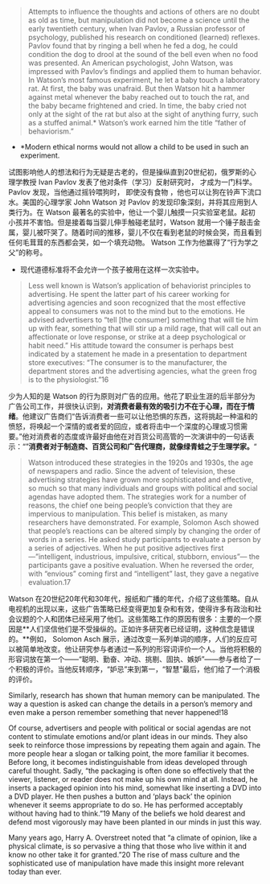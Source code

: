 > Attempts to influence the thoughts and actions of others are no doubt as old as time, but manipulation did not become a  science until the early twentieth century, when Ivan Pavlov, a Russian professor of psychology, published his research on  conditioned \(learned\) reflexes. Pavlov found that by ringing a bell when he fed a dog, he could condition the dog to drool at the sound of the bell even when no food was presented. An American psychologist, John Watson, was impressed with Pavlov’s  findings and applied them to human behavior. In Watson’s most famous experiment, he let a baby touch a laboratory rat. At  first, the baby was unafraid. But then Watson hit a hammer against metal whenever the baby reached out to touch the rat, and  the baby became frightened and cried. In time, the baby cried not only at the sight of the rat but also at the sight of anything  furry, such as a stuffed animal.\* Watson’s work earned him the title “father of behaviorism.”

* \*Modern ethical norms would not allow a child to be used in such an experiment.

试图影响他人的想法和行为无疑是古老的，但是操纵直到20世纪初，俄罗斯的心理学教授 Ivan Pavlov 发表了他对条件（学习）反射研究时， 才成为一门科学。 Pavlov 发现，当他通过摇铃喂狗时， 即使没有食物 ，他也可以让狗在铃声下流口水。美国的心理学家 John Watson 对 Pavlov 的发现印象深刻，并将其应用到人类行为。在 Watson 最著名的实验中，他让一个婴儿触摸一只实验室老鼠。起初小孩并不害怕。但是接着每当婴儿伸手触碰老鼠时，Watson 就用一个锤子敲击金属，婴儿被吓哭了。随着时间的推移，婴儿不仅在看到老鼠的时候会哭，而且看到任何毛茸茸的东西都会哭，如一个填充动物。 Watson 工作为他赢得了“行为学之父”的称号。

* 现代道德标准将不会允许一个孩子被用在这样一次实验中。


> Less well known is Watson’s application of behaviorist principles to advertising. He spent the latter part of his career working  for advertising agencies and soon recognized that the most effective appeal to consumers was not to the mind but to the emotions. He advised advertisers to “tell \[the consumer\] something that will tie him up with fear,  something that will stir up a mild rage, that will call out an affectionate or love response, or strike at a deep psychological or  habit need.” His attitude toward the consumer is perhaps best indicated by a statement he made in a presentation to  department store executives: “The consumer is to the manufacturer, the department stores and the advertising agencies, what  the green frog is to the physiologist.”16

少为人知的是 Watson 的行为原则对广告的应用。他花了职业生涯的后半部分为广告公司工作，并很快认识到，**对消费者最有效的吸引力不在于心理，而在于情绪**。他建议广告商们“告诉消费者一些可以让他恐惧的东西，这将挑起一种温和的愤怒，将唤起一个深情的或者爱的回应，或者将击中一个深度的心理或习惯需要。”他对消费者的态度或许最好由他在对百货公司高管的一次演讲中的一句话表示：“”**消费者对于制造商、百货公司和广告代理商，就像绿青蛙之于生理学家。**“

> Watson introduced these strategies in the 1920s and 1930s, the age of newspapers and radio. Since the advent of television,  these advertising strategies have grown more sophisticated and effective, so much so that many individuals and groups with  political and social agendas have adopted them. The strategies work for a number of reasons, the chief one being people’s  conviction that they are impervious to manipulation. This belief is mistaken, as many researchers have demonstrated. For  example, Solomon Asch showed that people’s reactions can be altered simply by changing the order of words in a series. He  asked study participants to evaluate a person by a series of adjectives. When he put positive adjectives first—”intelligent,  industrious, impulsive, critical, stubborn, envious”— the participants gave a positive evaluation. When he reversed the order, with “envious” coming first and “intelligent” last, they gave a negative evaluation.17

 Watson 在20世纪20年代和30年代，报纸和广播的年代，介绍了这些策略。自从电视机的出现以来，这些广告策略已经变得更加复杂和有效，使得许多有政治和社会议题的个人和团体已经采用了他们。这些策略工作的原因有很多：主要的一个原因是**人们坚信他们是不受操纵的。正如许多研究者已经证明，这种信念是错误的。**例如， Solomon Asch 展示，通过改变一系列单词的顺序，人们的反应可以被简单地改变。他让研究参与者通过一系列的形容词评价一个人。当他将积极的形容词放在第一个——“聪明、勤奋、冲动、挑剔、固执、嫉妒”——参与者给了一个积极的评价。当他反转顺序，“妒忌”来到第一，“智慧”最后，他们给了一个消极的评价。

Similarly, research has shown that human memory can be manipulated. The way a question is asked can change the details in  a person’s memory and even make a person remember something that never happened!18

Of course, advertisers and people with political or social agendas are not content to stimulate emotions and\/or plant ideas in  our minds. They also seek to reinforce those impressions by repeating them again and again. The more people hear a slogan  or talking point, the more familiar it becomes. Before long, it becomes indistinguishable from ideas developed through careful  thought. Sadly, “the packaging is often done so effectively that the viewer, listener, or reader does not make up his own mind at  all. Instead, he inserts a packaged opinion into his mind, somewhat like inserting a DVD into a DVD player. He then pushes a  button and ‘plays back’ the opinion whenever it seems appropriate to do so. He has performed acceptably without having had  to think.”19 Many of the beliefs we hold dearest and defend most vigorously may have been planted in our minds in just this  way.

Many years ago, Harry A. Overstreet noted that “a climate of opinion, like a physical climate, is so pervasive a thing that those  who live within it and know no other take it for granted.”20 The rise of mass culture and the sophisticated use of manipulation  have made this insight more relevant today than ever.

